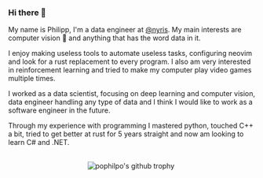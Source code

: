 ### Hi there 👋
My name is Philipp, I'm a data engineer at [@nyris](https://github.com/nyris). My main interests are computer vision 👀 and anything that has the word data in it.

I enjoy making useless tools to automate useless tasks, configuring neovim and look for a rust replacement to every program. I also am very interested in reinforcement learning and tried to make my computer play video games multiple times.

I worked as a data scientist, focusing on deep learning and computer vision, data engineer handling any type of data and I think I would like to work as a software engineer in the future.

Through my experience with programming I mastered python, touched C++ a bit,  tried to get better at rust for 5 years straight and now am looking to learn C# and .NET.

## 

<p align="center"> 
<img align="center" src="https://github-profile-trophy.vercel.app/?username=pophilpo&row=2&no-frame=true&theme=onedark&no-bg=true" alt="pophilpo's github trophy" />
<!-- :) hey there, thanks for looking -->
<img src="https://komarev.com/ghpvc/?username=pophilpo" alt="Profile view count" height="0" width="0" />
</p>

##
